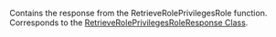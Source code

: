 Contains the response from the RetrieveRolePrivilegesRole function.
Corresponds to the [RetrieveRolePrivilegesRoleResponse Class](https://msdn.microsoft.com/library/microsoft.crm.sdk.messages.retrieveroleprivilegesroleresponse.aspx).
